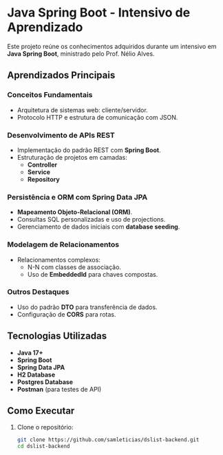 # Java Spring Boot - Intensivo de Aprendizado 

Este projeto reúne os conhecimentos adquiridos durante um intensivo em **Java Spring Boot**, ministrado pelo Prof. Nélio Alves. 

## Aprendizados Principais  

### **Conceitos Fundamentais**  
- Arquitetura de sistemas web: cliente/servidor.  
- Protocolo HTTP e estrutura de comunicação com JSON.  

### **Desenvolvimento de APIs REST**  
- Implementação do padrão REST com **Spring Boot**.  
- Estruturação de projetos em camadas:  
  - **Controller**  
  - **Service**  
  - **Repository**  

### **Persistência e ORM com Spring Data JPA**  
- **Mapeamento Objeto-Relacional (ORM)**.  
- Consultas SQL personalizadas e uso de projections.  
- Gerenciamento de dados iniciais com **database seeding**.  

### **Modelagem de Relacionamentos**  
- Relacionamentos complexos:  
  - N-N com classes de associação.  
  - Uso de **EmbeddedId** para chaves compostas.  

### **Outros Destaques**  
- Uso do padrão **DTO** para transferência de dados.  
- Configuração de **CORS** para rotas.  

## Tecnologias Utilizadas  
- **Java 17+**  
- **Spring Boot**  
- **Spring Data JPA**  
- **H2 Database**
- **Postgres Database**  
- **Postman** (para testes de API)  

## Como Executar  
1. Clone o repositório:
   
   ```bash
   git clone https://github.com/samleticias/dslist-backend.git
   cd dslist-backend
